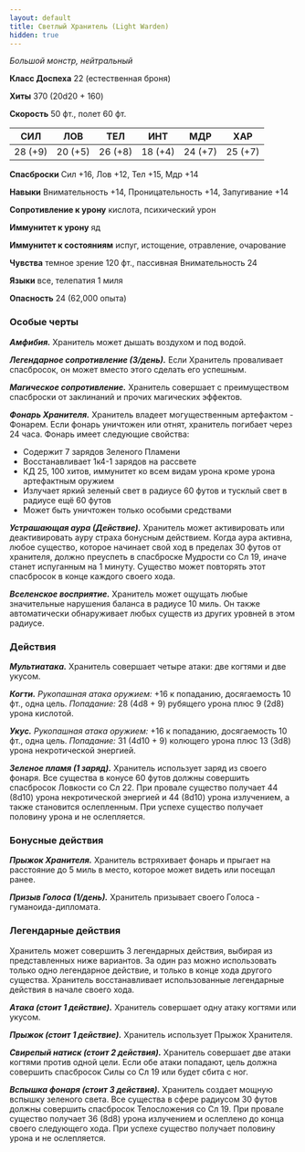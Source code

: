 ```yaml
---
layout: default
title: Светлый Хранитель (Light Warden)
hidden: true
---
```


*Большой монстр, нейтральный*

**Класс Доспеха** 22 (естественная броня)

**Хиты** 370 (20d20 + 160)

**Скорость** 50 фт., полет 60 фт.

|     СИЛ     |     ЛОВ     |     ТЕЛ     |     ИНТ     |     МДР     |     ХАР     |
|:-----------:|:-----------:|:-----------:|:-----------:|:-----------:|:-----------:|
| 28 (+9) | 20 (+5) | 26 (+8) | 18 (+4) | 24 (+7) | 25 (+7) |

**Спасброски** Сил +16, Лов +12, Тел +15, Мдр +14

**Навыки** Внимательность +14, Проницательность +14, Запугивание +14

**Сопротивление к урону** кислота, психический урон

**Иммунитет к урону** яд

**Иммунитет к состояниям** испуг, истощение, отравление, очарование

**Чувства** темное зрение 120 фт., пассивная Внимательность 24

**Языки** все, телепатия 1 миля

**Опасность** 24 (62,000 опыта)

### Особые черты

***Амфибия.*** Хранитель может дышать воздухом и под водой.

***Легендарное сопротивление (3/день).*** Если Хранитель проваливает спасбросок, он может вместо этого сделать его успешным.

***Магическое сопротивление.*** Хранитель совершает с преимуществом спасброски от заклинаний и прочих магических эффектов.

***Фонарь Хранителя.*** Хранитель владеет могущественным артефактом - Фонарем. Если фонарь уничтожен или отнят, хранитель погибает через 24 часа. Фонарь имеет следующие свойства:
- Содержит 7 зарядов Зеленого Пламени
- Восстанавливает 1к4-1 зарядов на рассвете
- КД 25, 100 хитов, иммунитет ко всем видам урона кроме урона артефактным оружием
- Излучает яркий зеленый свет в радиусе 60 футов и тусклый свет в радиусе ещё 60 футов
- Может быть уничтожен только особыми средствами

***Устрашающая аура (Действие).*** Хранитель может активировать или деактивировать ауру страха бонусным действием. Когда аура активна, любое существо, которое начинает свой ход в пределах 30 футов от хранителя, должно преуспеть в спасброске Мудрости со Сл 19, иначе станет испуганным на 1 минуту. Существо может повторять этот спасбросок в конце каждого своего хода.

***Вселенское восприятие.*** Хранитель может ощущать любые значительные нарушения баланса в радиусе 10 миль. Он также автоматически обнаруживает любых существ из других уровней в этом радиусе.

### Действия

***Мультиатака.*** Хранитель совершает четыре атаки: две когтями и две укусом.

***Когти.*** *Рукопашная атака оружием:* +16 к попаданию, досягаемость 10 фт., одна цель. *Попадание:* 28 (4d8 + 9) рубящего урона плюс 9 (2d8) урона кислотой.

***Укус.*** *Рукопашная атака оружием:* +16 к попаданию, досягаемость 10 фт., одна цель. *Попадание:* 31 (4d10 + 9) колющего урона плюс 13 (3d8) урона некротической энергией.

***Зеленое пламя (1 заряд).*** Хранитель использует заряд из своего фонаря. Все существа в конусе 60 футов должны совершить спасбросок Ловкости со Сл 22. При провале существо получает 44 (8d10) урона некротической энергией и 44 (8d10) урона излучением, а также становится ослепленным. При успехе существо получает половину урона и не ослепляется.

### Бонусные действия

***Прыжок Хранителя.*** Хранитель встряхивает фонарь и прыгает на расстояние до 5 миль в место, которое может видеть или посещал ранее.

***Призыв Голоса (1/день).*** Хранитель призывает своего Голоса - гуманоида-дипломата.

### Легендарные действия
Хранитель может совершить 3 легендарных действия, выбирая из представленных ниже вариантов. За один раз можно использовать только одно легендарное действие, и только в конце хода другого существа. Хранитель восстанавливает использованные легендарные действия в начале своего хода.

***Атака (стоит 1 действие).*** Хранитель совершает одну атаку когтями или укусом.

***Прыжок (стоит 1 действие).*** Хранитель использует Прыжок Хранителя.

***Свирепый натиск (стоит 2 действия).*** Хранитель совершает две атаки когтями против одной цели. Если обе атаки попадают, цель должна совершить спасбросок Силы со Сл 19 или будет сбита с ног.

***Вспышка фонаря (стоит 3 действия).*** Хранитель создает мощную вспышку зеленого света. Все существа в сфере радиусом 30 футов должны совершить спасбросок Телосложения со Сл 19. При провале существо получает 36 (8d8) урона излучением и ослеплено до конца своего следующего хода. При успехе существо получает половину урона и не ослепляется.